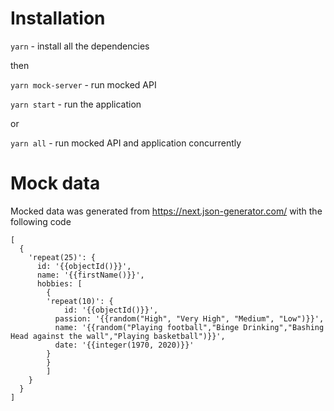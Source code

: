 # Installation 

`yarn` - install all the dependencies

then 

`yarn mock-server` - run mocked API

`yarn start` - run the application

or

`yarn all` - run mocked API and application concurrently

# Mock data

Mocked data was generated from https://next.json-generator.com/ with the following code
```
[
  {
    'repeat(25)': {
      id: '{{objectId()}}',
      name: '{{firstName()}}',
      hobbies: [
        {
        'repeat(10)': {
        	id: '{{objectId()}}',
          passion: '{{random("High", "Very High", "Medium", "Low")}}',
          name: '{{random("Playing football","Binge Drinking","Bashing Head against the wall","Playing basketball")}}',
          date: '{{integer(1970, 2020)}}'
        }
        }
        ]
    }
  }
]
```